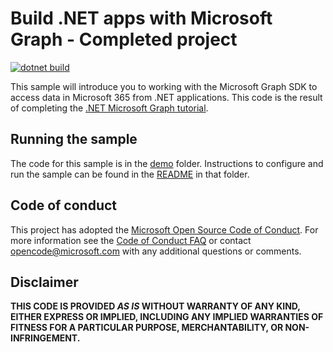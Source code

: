 # Build .NET apps with Microsoft Graph - Completed project

[![dotnet build](https://github.com/microsoftgraph/msgraph-training-dotnet/actions/workflows/dotnet.yml/badge.svg)](https://github.com/microsoftgraph/msgraph-training-dotnet/actions/workflows/dotnet.yml)

This sample will introduce you to working with the Microsoft Graph SDK to access data in Microsoft 365 from .NET applications. This code is the result of completing the [.NET Microsoft Graph tutorial](https://docs.microsoft.com/graph/tutorials/dotnet).

## Running the sample

The code for this sample is in the [demo](demo) folder. Instructions to configure and run the sample can be found in the [README](demo/README.md) in that folder.

## Code of conduct

This project has adopted the [Microsoft Open Source Code of Conduct](https://opensource.microsoft.com/codeofconduct/). For more information see the [Code of Conduct FAQ](https://opensource.microsoft.com/codeofconduct/faq/) or contact [opencode@microsoft.com](mailto:opencode@microsoft.com) with any additional questions or comments.

## Disclaimer

**THIS CODE IS PROVIDED _AS IS_ WITHOUT WARRANTY OF ANY KIND, EITHER EXPRESS OR IMPLIED, INCLUDING ANY IMPLIED WARRANTIES OF FITNESS FOR A PARTICULAR PURPOSE, MERCHANTABILITY, OR NON-INFRINGEMENT.**

